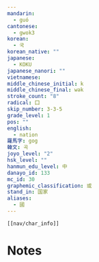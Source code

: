 ```yaml
---
mandarin:
  - guó
cantonese:
  - gwok3
korean:
  - 국
korean_native: ""
japanese:
  - KOKU
japanese_nanori: ""
vietnamese:
middle_chinese_initial: k
middle_chinese_final: wək
stroke_count: "8"
radical: 囗
skip_number: 3-3-5
grade_level: 1
pos: ""
english:
  - nation
羅馬字: gog
韓文: 곡
joyo_level: "2"
hsk_level: ""
hanmun_edu_level: 中
danayo_id: 133
mc_id: 30
graphemic_classification: 或
stand_in: 国家
aliases:
  - 國
---
```

```meta-bind-embed
[[nav/char_info]]
```

# Notes
